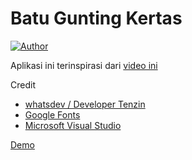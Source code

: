 # Batu Gunting Kertas
[![Author](https://img.shields.io/badge/author-muhammad%20bhaska-green.svg)](https://github.com/muhammadbhaska)

Aplikasi ini terinspirasi dari [video ini](https://www.youtube.com/watch?v=qipq1BV5myU&index=5&list=PLkBfv4fGBau8rXtgJn90cAn2JziWATBk1)

Credit
- [whatsdev / Developer Tenzin](https://www.youtube.com/channel/UC0tRdbXVDbhaRvZPKsRgmxg)
- [Google Fonts](https://fonts.google.com/)
- [Microsoft Visual Studio](https://code.visualstudio.com/)

[Demo](https://muhammadbhaska.github.io/batuguntingkertas-js/)
